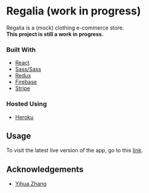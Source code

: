 # Regalia (work in progress)
Regalia is a (mock) clothing e-commerce store. <br/> 
**This project is still a work in progress.**

### Built With
  - [React](https://reactjs.org/)
  - [Sass/Sass](https://sass-lang.com/)
  - [Redux](https://redux.js.org/)
  - [Firebase](https://firebase.google.com/)
  - [Stripe](https://stripe.com/gb)

### Hosted Using
  - [Heroku](https://www.heroku.com/)

## Usage
To visit the latest live version of the app, go to this [link](https://regalia-app.herokuapp.com/).

## Acknowledgements
  - [Yihua Zhang](https://github.com/ZhangMYihua)
